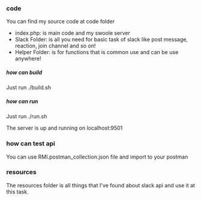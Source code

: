 ### code

You can find my source code at code folder

* index.php: is main code and my swoole server
* Slack Folder: is all you need for basic task of slack like post message, reaction, join channel and so on!
* Helper Folder: is for functions that is common use and can be use anywhere!

##### how can build

Just run ./build.sh

##### how can run

Just run ./run.sh

The server is up and running on localhost:9501


### how can test api

You can use RMI.postman_collection.json file and import to your postman

### resources

The resources folder is all things that I've found about slack api and use it at this task.
